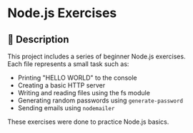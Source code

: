 # Node.js Exercises

## 📄 Description

This project includes a series of beginner Node.js exercises.  
Each file represents a small task such as:

- Printing "HELLO WORLD" to the console
- Creating a basic HTTP server
- Writing and reading files using the fs module
- Generating random passwords using `generate-password`
- Sending emails using `nodemailer`

These exercises were done to practice Node.js basics.


